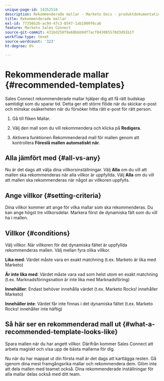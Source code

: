 ```yaml
---
unique-page-id: 14352510
description: Rekommenderade mallar - Marketo Docs - produktdokumentation
title: Rekommenderade mallar
exl-id: 77356b26-ac9d-47c3-8547-1ab1009f6ca6
feature: Marketo Sales Connect
source-git-commit: 431bd258f9a68bbb9df7acf043085578d3d91b1f
workflow-type: tm+mt
source-wordcount: '323'
ht-degree: 0%

---
```


# Rekommenderade mallar {#recommended-templates}

Sales Connect rekommenderade mallar hjälper dig att få rätt budskap samtidigt som du sparar tid. Detta ger ett större flöde när du skickar e-post och minskar osäkerheten när du försöker hitta rätt e-post för rätt person.

1. Gå till fliken Mallar.

1. Välj den mall som du vill rekommendera och klicka på **Redigera**.

1. Aktivera funktionen Rekommenderad mall för mallen genom att kontrollera **Föreslå mallen automatiskt när**.

## Alla jämfört med {#all-vs-any}

Nu är det dags att välja dina villkorsinställningar. Välj **Alla** om du vill att mallen ska rekommenderas när alla villkor är uppfyllda. Välj **Alla** om du vill att mallen ska rekommenderas när något av villkoren uppfylls.

## Ange villkor {#setting-criteria}

Dina villkor kommer att ange för vilka mallar som ska rekommenderas. Du kan ange högst tre villkorsdelar. Markera först de dynamiska fält som du vill ha i mallen.

## Villkor {#conditions}

Välj villkor. När villkoren för det dynamiska fältet är uppfyllda rekommenderas mallen. Välj mellan fyra olika villkor.

**Lika med**: Värdet måste vara en exakt matchning (t.ex. Marketo är lika med Marketo)

**Är inte lika med**: Värdet måste vara vad som helst utom en exakt matchning (t.ex. Marknadsföringsnation är inte lika med Marknadsföring)

**Innehåller**: Endast behöver innehålla värdet (t.ex. Marketo Rocks! innehåller Marketo)

**Innehåller inte**: Värdet får inte finnas i det dynamiska fältet (t.ex. Marketo Rocks! innehåller inte häftig)

## Så här ser en rekommenderad mall ut {#what-a-recommended-template-looks-like}

Spara mallen när du har angett villkor. Därifrån kommer Sales Connect att arbeta magiskt och visa upp de bästa mallarna för dig.

Nu när du har mappat ut din första mall är det dags att kartlägga resten. Gå igenom dina mest framgångsrika mallar och rekommendera dem. Glöm inte att dela mallen med teamet också. Dina rekommenderade inställningar för alla mallar delas också med ditt team.
